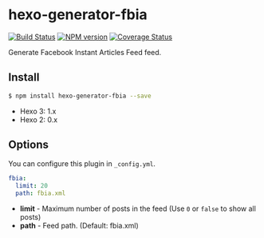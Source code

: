 # hexo-generator-fbia

[![Build Status](https://travis-ci.org/hexojs/hexo-generator-feed.svg?branch=master)](https://travis-ci.org/hexojs/hexo-generator-feed)  [![NPM version](https://badge.fury.io/js/hexo-generator-feed.svg)](http://badge.fury.io/js/hexo-generator-feed) [![Coverage Status](https://img.shields.io/coveralls/hexojs/hexo-generator-feed.svg)](https://coveralls.io/r/hexojs/hexo-generator-feed?branch=master)

Generate Facebook Instant Articles Feed feed.

## Install

``` bash
$ npm install hexo-generator-fbia --save
```

- Hexo 3: 1.x
- Hexo 2: 0.x

## Options

You can configure this plugin in `_config.yml`.

``` yaml
fbia:
  limit: 20
  path: fbia.xml
```

- **limit** - Maximum number of posts in the feed (Use `0` or `false` to show all posts)
- **path** - Feed path. (Default: fbia.xml)